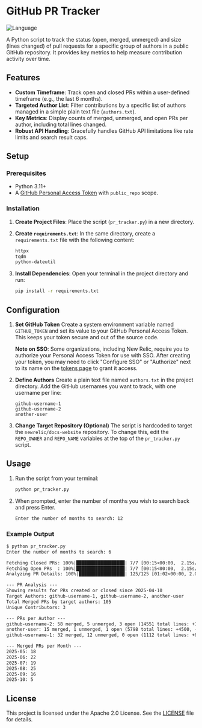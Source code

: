 # GitHub PR Tracker

![Language](https://img.shields.io/badge/language-Python-3776AB.svg)

A Python script to track the status (open, merged, unmerged) and size (lines changed) of pull requests for a specific group of authors in a public GitHub repository. It provides key metrics to help measure contribution activity over time.

## Features

* **Custom Timeframe**: Track open and closed PRs within a user-defined timeframe (e.g., the last 6 months).
* **Targeted Author List**: Filter contributions by a specific list of authors managed in a simple plain text file (`authors.txt`).
* **Key Metrics**: Display counts of merged, unmerged, and open PRs per author, including total lines changed.
* **Robust API Handling**: Gracefully handles GitHub API limitations like rate limits and search result caps.

## Setup

### Prerequisites

* Python 3.11+
* A [GitHub Personal Access Token](https://github.com/settings/tokens) with `public_repo` scope.

### Installation

1. **Create Project Files**: Place the script (`pr_tracker.py`) in a new directory.
2. **Create `requirements.txt`**: In the same directory, create a `requirements.txt` file with the following content:

    ```txt
    httpx
    tqdm
    python-dateutil
    ```

3. **Install Dependencies**: Open your terminal in the project directory and run:

    ```bash
    pip install -r requirements.txt
    ```

## Configuration

1. **Set GitHub Token**
    Create a system environment variable named `GITHUB_TOKEN` and set its value to your GitHub Personal Access Token. This keeps your token secure and out of the source code.

    **Note on SSO**: Some organizations, including New Relic, require you to authorize your Personal Access Token for use with SSO. After creating your token, you may need to click "Configure SSO" or "Authorize" next to its name on the [tokens page](https://github.com/settings/tokens) to grant it access.

2. **Define Authors**
    Create a plain text file named `authors.txt` in the project directory. Add the GitHub usernames you want to track, with one username per line:

    ```text
    github-username-1
    github-username-2
    another-user
    ```

3. **Change Target Repository (Optional)**
    The script is hardcoded to target the `newrelic/docs-website` repository. To change this, edit the `REPO_OWNER` and `REPO_NAME` variables at the top of the `pr_tracker.py` script.

## Usage

1. Run the script from your terminal:

    ```bash
    python pr_tracker.py
    ```

2. When prompted, enter the number of months you wish to search back and press Enter.

    ```txt
    Enter the number of months to search: 12
    ```

### Example Output

```txt
$ python pr_tracker.py
Enter the number of months to search: 6

Fetching Closed PRs: 100%|██████████████████| 7/7 [00:15<00:00,  2.15s/it]
Fetching Open PRs  : 100%|██████████████████| 7/7 [00:15<00:00,  2.15s/it]
Analyzing PR Details: 100%|█████████████████| 125/125 [01:02<00:00, 2.01it/s]

--- PR Analysis ---
Showing results for PRs created or closed since 2025-04-10
Target Authors: github-username-1, github-username-2, another-user
Total Merged PRs by target authors: 105
Unique Contributors: 3

--- PRs per Author ---
github-username-2: 58 merged, 5 unmerged, 3 open (14551 total lines: +10250, -4301)
another-user: 15 merged, 1 unmerged, 1 open (5798 total lines: +4500, -1298)
github-username-1: 32 merged, 12 unmerged, 0 open (1112 total lines: +812, -300)

--- Merged PRs per Month ---
2025-05: 18
2025-06: 22
2025-07: 19
2025-08: 25
2025-09: 16
2025-10: 5
```

## License

This project is licensed under the Apache 2.0 License. See the [LICENSE](/LICENSE) file for details.
